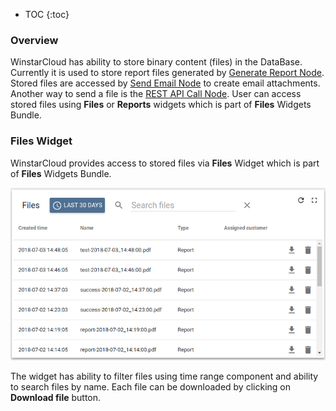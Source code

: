 * TOC
{:toc}

### Overview

WinstarCloud has ability to store binary content (files) in the DataBase.
Currently it is used to store report files generated by [Generate Report Node](/docs/{{docsPrefix}}user-guide/rule-engine-2-0/action-nodes/#generate-report-node).
Stored files are accessed by [Send Email Node](/docs/{{docsPrefix}}user-guide/rule-engine-2-0/external-nodes/#send-email-node) to create email attachments.
Another way to send a file is the [REST API Call Node](/docs/{{docsPrefix}}user-guide/rule-engine-2-0/external-nodes/#rest-api-call-node).
User can access stored files using **Files** or **Reports** widgets which is part of **Files** Widgets Bundle.   

### Files Widget

WinstarCloud provides access to stored files via **Files** Widget which is part of **Files** Widgets Bundle.

![image](/images/user-guide/ui/file-storage-files-widget.png)
 
The widget has ability to filter files using time range component and ability to search files by name.
Each file can be downloaded by clicking on **Download file** button.
